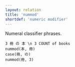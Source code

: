 ```yaml
---
layout: relation
title: 'nummod'
shortdef: 'numeric modifier'
---
```


Numeral classifier phrases.

~~~ sdparse
3 冊 の 本 \n 3 COUNT of books
nummod(本, 冊)
case(冊, の)
nummod(冊, 3)
~~~
<!-- Interlanguage links updated Út zář 29 20:31:58 CEST 2020 -->

